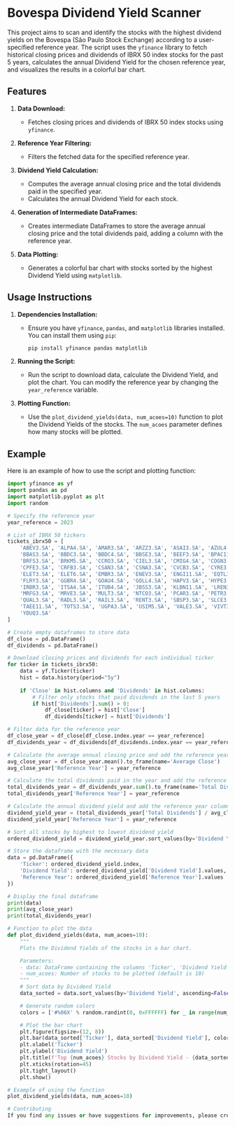 # Bovespa Dividend Yield Scanner

This project aims to scan and identify the stocks with the highest dividend yields on the Bovespa (São Paulo Stock Exchange) according to a user-specified reference year. The script uses the `yfinance` library to fetch historical closing prices and dividends of IBRX 50 index stocks for the past 5 years, calculates the annual Dividend Yield for the chosen reference year, and visualizes the results in a colorful bar chart.

## Features

1. **Data Download:**
   - Fetches closing prices and dividends of IBRX 50 index stocks using `yfinance`.

2. **Reference Year Filtering:**
   - Filters the fetched data for the specified reference year.

3. **Dividend Yield Calculation:**
   - Computes the average annual closing price and the total dividends paid in the specified year.
   - Calculates the annual Dividend Yield for each stock.

4. **Generation of Intermediate DataFrames:**
   - Creates intermediate DataFrames to store the average annual closing price and the total dividends paid, adding a column with the reference year.

5. **Data Plotting:**
   - Generates a colorful bar chart with stocks sorted by the highest Dividend Yield using `matplotlib`.

## Usage Instructions

1. **Dependencies Installation:**
   - Ensure you have `yfinance`, `pandas`, and `matplotlib` libraries installed. You can install them using `pip`:
     ```sh
     pip install yfinance pandas matplotlib
     ```

2. **Running the Script:**
   - Run the script to download data, calculate the Dividend Yield, and plot the chart. You can modify the reference year by changing the `year_reference` variable.

3. **Plotting Function:**
   - Use the `plot_dividend_yields(data, num_acoes=10)` function to plot the Dividend Yields of the stocks. The `num_acoes` parameter defines how many stocks will be plotted.

## Example

Here is an example of how to use the script and plotting function:

```python
import yfinance as yf
import pandas as pd
import matplotlib.pyplot as plt
import random

# Specify the reference year
year_reference = 2023

# List of IBRX 50 tickers
tickets_ibrx50 = [
    'ABEV3.SA', 'ALPA4.SA', 'AMAR3.SA', 'ARZZ3.SA', 'ASAI3.SA', 'AZUL4.SA', 'B3SA3.SA', 
    'BBAS3.SA', 'BBDC3.SA', 'BBDC4.SA', 'BBSE3.SA', 'BEEF3.SA', 'BPAC11.SA', 'BRAP4.SA',
    'BRFS3.SA', 'BRKM5.SA', 'CCRO3.SA', 'CIEL3.SA', 'CMIG4.SA', 'COGN3.SA', 
    'CPFE3.SA', 'CRFB3.SA', 'CSAN3.SA', 'CSNA3.SA', 'CVCB3.SA', 'CYRE3.SA', 'ECOR3.SA', 'EGIE3.SA', 
    'ELET3.SA', 'ELET6.SA', 'EMBR3.SA', 'ENEV3.SA', 'ENGI11.SA', 'EQTL3.SA', 'EZTC3.SA', 
    'FLRY3.SA', 'GGBR4.SA', 'GOAU4.SA', 'GOLL4.SA', 'HAPV3.SA', 'HYPE3.SA',
    'IRBR3.SA', 'ITSA4.SA', 'ITUB4.SA', 'JBSS3.SA', 'KLBN11.SA', 'LREN3.SA', 'MGLU3.SA', 
    'MRFG3.SA', 'MRVE3.SA', 'MULT3.SA', 'NTCO3.SA', 'PCAR3.SA', 'PETR3.SA', 'PETR4.SA', 'PRIO3.SA', 
    'QUAL3.SA', 'RADL3.SA', 'RAIL3.SA', 'RENT3.SA', 'SBSP3.SA', 'SLCE3.SA', 'SUZB3.SA', 
    'TAEE11.SA', 'TOTS3.SA', 'UGPA3.SA', 'USIM5.SA', 'VALE3.SA', 'VIVT3.SA', 'WEGE3.SA', 
    'YDUQ3.SA'
]

# Create empty dataframes to store data
df_close = pd.DataFrame()
df_dividends = pd.DataFrame()

# Download closing prices and dividends for each individual ticker
for ticker in tickets_ibrx50:
    data = yf.Ticker(ticker)
    hist = data.history(period="5y")
    
    if 'Close' in hist.columns and 'Dividends' in hist.columns:
        # Filter only stocks that paid dividends in the last 5 years
        if hist['Dividends'].sum() > 0:
            df_close[ticker] = hist['Close']
            df_dividends[ticker] = hist['Dividends']

# Filter data for the reference year
df_close_year = df_close[df_close.index.year == year_reference]
df_dividends_year = df_dividends[df_dividends.index.year == year_reference]

# Calculate the average annual closing price and add the reference year column
avg_close_year = df_close_year.mean().to_frame(name='Average Close')
avg_close_year['Reference Year'] = year_reference

# Calculate the total dividends paid in the year and add the reference year column
total_dividends_year = df_dividends_year.sum().to_frame(name='Total Dividends')
total_dividends_year['Reference Year'] = year_reference

# Calculate the annual dividend yield and add the reference year column
dividend_yield_year = (total_dividends_year['Total Dividends'] / avg_close_year['Average Close']).sort_values(ascending=False).to_frame(name='Dividend Yield')
dividend_yield_year['Reference Year'] = year_reference

# Sort all stocks by highest to lowest dividend yield
ordered_dividend_yield = dividend_yield_year.sort_values(by='Dividend Yield', ascending=False)

# Store the dataframe with the necessary data
data = pd.DataFrame({
    'Ticker': ordered_dividend_yield.index,
    'Dividend Yield': ordered_dividend_yield['Dividend Yield'].values,
    'Reference Year': ordered_dividend_yield['Reference Year'].values
})

# Display the final dataframe
print(data)
print(avg_close_year)
print(total_dividends_year)

# Function to plot the data
def plot_dividend_yields(data, num_acoes=10):
    """
    Plots the Dividend Yields of the stocks in a bar chart.

    Parameters:
    - data: DataFrame containing the columns 'Ticker', 'Dividend Yield', and 'Reference Year'
    - num_acoes: Number of stocks to be plotted (default is 10)
    """
    # Sort data by Dividend Yield
    data_sorted = data.sort_values(by='Dividend Yield', ascending=False).head(num_acoes)

    # Generate random colors
    colors = ['#%06X' % random.randint(0, 0xFFFFFF) for _ in range(num_acoes)]

    # Plot the bar chart
    plt.figure(figsize=(12, 8))
    plt.bar(data_sorted['Ticker'], data_sorted['Dividend Yield'], color=colors)
    plt.xlabel('Ticker')
    plt.ylabel('Dividend Yield')
    plt.title(f'Top {num_acoes} Stocks by Dividend Yield - {data_sorted["Reference Year"].iloc[0]}')
    plt.xticks(rotation=45)
    plt.tight_layout()
    plt.show()

# Example of using the function
plot_dividend_yields(data, num_acoes=10)

# Contributing
If you find any issues or have suggestions for improvements, please create an issue or submit a pull request.




